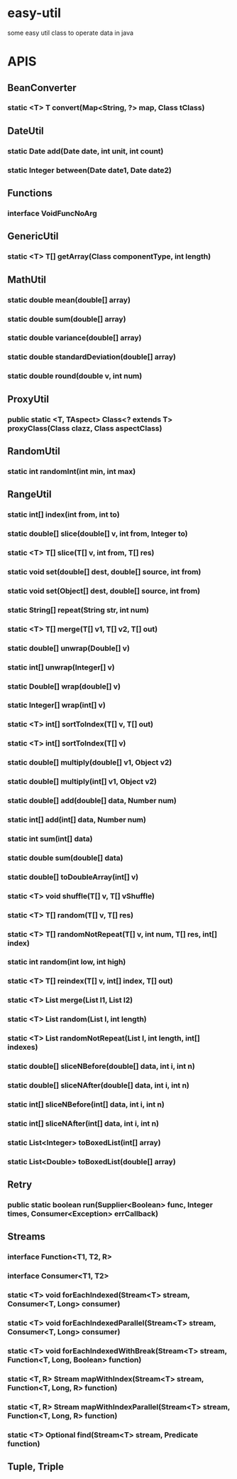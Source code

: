 # easy-util
some easy util class to operate data in java

# APIS 

## BeanConverter

### static \<T> T convert(Map<String, ?> map, Class<T> tClass)

## DateUtil

### static Date add(Date date, int unit, int count)
### static Integer between(Date date1, Date date2)

## Functions

### interface VoidFuncNoArg

## GenericUtil

### static \<T> T[] getArray(Class<T> componentType, int length)

## MathUtil

### static double mean(double[] array)
### static double sum(double[] array)
### static double variance(double[] array)
### static double standardDeviation(double[] array)
### static double round(double v, int num)

## ProxyUtil

### public static  \<T, TAspect> Class<? extends T> proxyClass(Class<T> clazz, Class<TAspect> aspectClass)

## RandomUtil

### static int randomInt(int min, int max)

## RangeUtil

### static int[] index(int from, int to)
### static double[] slice(double[] v, int from, Integer to)
### static \<T> T[] slice(T[] v, int from, T[] res)
### static void set(double[] dest, double[] source, int from)
### static void set(Object[] dest, double[] source, int from)
### static String[] repeat(String str, int num)
### static \<T> T[] merge(T[] v1, T[] v2, T[] out)
### static double[] unwrap(Double[] v)
### static int[] unwrap(Integer[] v)
### static Double[] wrap(double[] v)
### static Integer[] wrap(int[] v)
### static \<T> int[] sortToIndex(T[] v, T[] out)
### static \<T> int[] sortToIndex(T[] v)
### static double[] multiply(double[] v1, Object v2)
### static double[] multiply(int[] v1, Object v2)
### static double[] add(double[] data, Number num)
### static int[] add(int[] data, Number num)
### static int sum(int[] data)
### static double sum(double[] data)
### static double[] toDoubleArray(int[] v)
### static \<T> void shuffle(T[] v, T[] vShuffle)
### static \<T> T[] random(T[] v, T[] res)
### static \<T> T[] randomNotRepeat(T[] v, int num, T[] res, int[] index)
### static int random(int low, int high)
### static \<T> T[] reindex(T[] v, int[] index, T[] out)
### static \<T> List<T> merge(List<T> l1, List<T> l2)
### static \<T> List<T> random(List<T> l, int length)
### static \<T> List<T> randomNotRepeat(List<T> l, int length, int[] indexes)
### static double[] sliceNBefore(double[] data, int i, int n)
### static double[] sliceNAfter(double[] data, int i, int n)
### static int[] sliceNBefore(int[] data, int i, int n)
### static int[] sliceNAfter(int[] data, int i, int n)
### static List\<Integer> toBoxedList(int[] array)
### static List\<Double> toBoxedList(double[] array)

## Retry

### public static boolean run(Supplier\<Boolean> func, Integer times, Consumer\<Exception> errCallback)

## Streams

### interface Function<T1, T2, R>
### interface Consumer<T1, T2>
### static \<T> void forEachIndexed(Stream\<T> stream, Consumer<T, Long> consumer)
### static \<T> void forEachIndexedParallel(Stream\<T> stream, Consumer<T, Long> consumer)
### static \<T> void forEachIndexedWithBreak(Stream\<T> stream, Function<T, Long, Boolean> function)
### static \<T, R> Stream<R> mapWithIndex(Stream\<T> stream, Function<T, Long, R> function)
### static \<T, R> Stream<R> mapWithIndexParallel(Stream\<T> stream, Function<T, Long, R> function)
### static \<T> Optional<T> find(Stream\<T> stream, Predicate<T> function)

## Tuple, Triple
